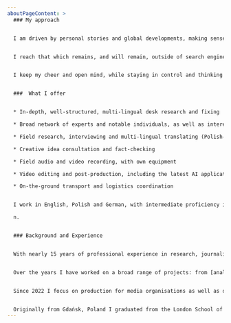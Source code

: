 ```yaml
---
aboutPageContent: >
  ### My approach


  I am driven by personal stories and global developments, making sense of both and sharing that which matters.


  I reach that which remains, and will remain, outside of search engine indexing and AI training data.


  I keep my cheer and open mind, while staying in control and thinking several steps ahead.


  ###  What I offer


  * In-depth, well-structured, multi-lingual desk research and fixing

  * Broad network of experts and notable individuals, as well as interesting characters from all walks of life in Poland and Germany

  * Field research, interviewing and multi-lingual translating (Polish-German-English)

  * Creative idea consultation and fact-checking

  * Field audio and video recording, with own equipment

  * Video editing and post-production, including the latest AI applications

  * On-the-ground transport and logistics coordination


  I work in English, Polish and German, with intermediate proficiency in Russian and Ukrainia

  n.


  ### Background and Experience


  With nearly 15 years of professional experience in research, journalism and project management, I am level-headed and responsible, while staying curious and creative.


  Over the years I have worked on a broad range of projects: from [analysing pharma industry policy](https://www.politykainsight.pl/bibliotekaraportow/2101797,1,zdrowy-przemysl-reindustrializacja-krajowej-branzy-farmaceutycznej.read) to coordinating [strategy development at a major bank](https://www.aliorbank.pl/aktualnosci/2020-02-28-nowa-strategia.html), from aiding [government-level public consultations](https://www.press.pl/tresc/27406,debata-o-acta---dluga-i-nierozstrzygajaca) to running an impactful [podcast](https://soundcloud.com/politykainsight/sets/stan-epidemii)/[newsletter](https://www.press.pl/tresc/69328,polityka-insight-po-raz-ostatni-rozeslala-newsletter-_stan-epidemii_) combo during the COVID-19 pandemic.


  Since 2022 I focus on production for media organisations as well as developing and producing my own content. 


  Originally from Gdańsk, Poland I graduated from the London School of Economics and Political Science as well as the National University of Singapore, with a concentration in social studies and public policy.
---
```

